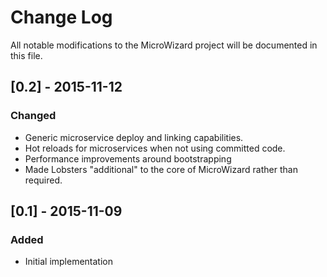 # Change Log
All notable modifications to the MicroWizard project will be documented in this file.

## [0.2] - 2015-11-12

### Changed
- Generic microservice deploy and linking capabilities.
- Hot reloads for microservices when not using committed code.
- Performance improvements around bootstrapping
- Made Lobsters "additional" to the core of MicroWizard rather than required.

## [0.1] - 2015-11-09

### Added
- Initial implementation